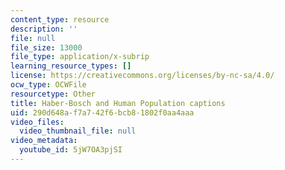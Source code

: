 ```yaml
---
content_type: resource
description: ''
file: null
file_size: 13000
file_type: application/x-subrip
learning_resource_types: []
license: https://creativecommons.org/licenses/by-nc-sa/4.0/
ocw_type: OCWFile
resourcetype: Other
title: Haber-Bosch and Human Population captions
uid: 290d648a-f7a7-42f6-bcb8-1802f0aa4aaa
video_files:
  video_thumbnail_file: null
video_metadata:
  youtube_id: 5jW7OA3pjSI
---
```

